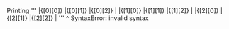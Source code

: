 Printing
    '''
    |{[0][0]} |{[0][1]} |{[0][2]} |
    |{[1][0]} |{[1][1]} |{[1][2]} |
    |{[2][0]} |{[2][1]} |{[2][2]} |
    '''
    ^
SyntaxError: invalid syntax